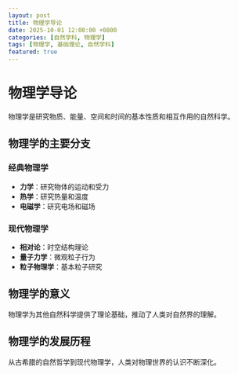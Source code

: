 ```yaml
---
layout: post
title: 物理学导论
date: 2025-10-01 12:00:00 +0800
categories: [自然学科, 物理学]
tags: [物理学, 基础理论, 自然学科]
featured: true
---
```


# 物理学导论

物理学是研究物质、能量、空间和时间的基本性质和相互作用的自然科学。

## 物理学的主要分支

### 经典物理学
- **力学**：研究物体的运动和受力
- **热学**：研究热量和温度
- **电磁学**：研究电场和磁场

### 现代物理学
- **相对论**：时空结构理论
- **量子力学**：微观粒子行为
- **粒子物理学**：基本粒子研究

## 物理学的意义

物理学为其他自然科学提供了理论基础，推动了人类对自然界的理解。

## 物理学的发展历程

从古希腊的自然哲学到现代物理学，人类对物理世界的认识不断深化。
